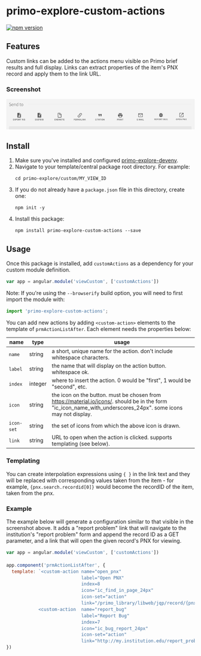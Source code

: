 # primo-explore-custom-actions

[![npm version](https://img.shields.io/npm/v/primo-explore-custom-actions.svg)](https://www.npmjs.com/package/primo-explore-custom-actions)

## Features
Custom links can be added to the actions menu visible on Primo brief results and full display. Links can extract properties of the item's PNX record and apply them to the link URL.

### Screenshot
![screenshot](screenshot.png)

## Install
1. Make sure you've installed and configured [primo-explore-devenv](https://github.com/ExLibrisGroup/primo-explore-devenv).
2. Navigate to your template/central package root directory. For example:
    ```
    cd primo-explore/custom/MY_VIEW_ID
    ```
3. If you do not already have a `package.json` file in this directory, create one:
    ```
    npm init -y
    ```
4. Install this package:
    ```
    npm install primo-explore-custom-actions --save
    ```

## Usage
Once this package is installed, add `customActions` as a dependency for your custom module definition.

```js
var app = angular.module('viewCustom', ['customActions'])
```
Note: If you're using the `--browserify` build option, you will need to first import the module with:

```javascript
import 'primo-explore-custom-actions';
```

You can add new actions by adding `<custom-action>` elements to the template of `prmActionListAfter`. Each element needs the properties below:

| name | type | usage |
|---|---|---|
| `name` | string | a short, unique name for the action. don't include whitespace characters. |
| `label` | string | the name that will display on the action button. whitespace ok. |
| `index` | integer | where to insert the action. 0 would be "first", 1 would be "second", etc.|
| `icon` | string | the icon on the button. must be chosen from <https://material.io/icons/>. should be in the form "ic_icon_name_with_underscores_24px". some icons may not display. |
| `icon-set` | string | the set of icons from which the above icon is drawn.|
| `link` | string | URL to open when the action is clicked. supports templating (see below). |

### Templating

You can create interpolation expressions using `{ }` in the link text and they will be replaced with corresponding values taken from the item - for example, `{pnx.search.recordid[0]}` would become the recordID of the item, taken from the pnx.

### Example

The example below will generate a configuration similar to that visible in the screenshot above. It adds a "report problem" link that will navigate to the institution's "report problem" form and append the record ID as a GET parameter, and a link that will open the given record's PNX for viewing.

```js
var app = angular.module('viewCustom', ['customActions'])

app.component('prmActionListAfter', {
  template: `<custom-action name="open_pnx"
                            label="Open PNX"
                            index=8
                            icon="ic_find_in_page_24px"
                            icon-set="action"
                            link="/primo_library/libweb/jqp/record/{pnx.search.recordid[0]}.pnx" />
            <custom-action  name="report_bug"
                            label="Report Bug"
                            index=7
                            icon="ic_bug_report_24px"
                            icon-set="action"
                            link="http://my.institution.edu/report_problem?record_id={pnx.search.recordid[0]}" />`
})
```

<!-- ## Running tests
1. Clone the repo
2. Run `npm install`
3. Run `npm test` -->
